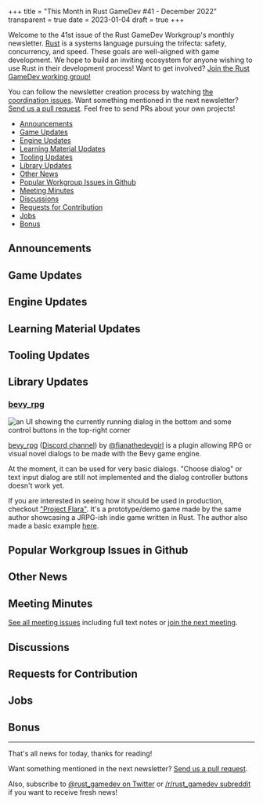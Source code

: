 +++
title = "This Month in Rust GameDev #41 - December 2022"
transparent = true
date = 2023-01-04
draft = true
+++

<!-- no toc -->

<!-- Check the post with markdownlint-->

Welcome to the 41st issue of the Rust GameDev Workgroup's
monthly newsletter.
[Rust] is a systems language pursuing the trifecta:
safety, concurrency, and speed.
These goals are well-aligned with game development.
We hope to build an inviting ecosystem for anyone wishing
to use Rust in their development process!
Want to get involved? [Join the Rust GameDev working group!][join]

You can follow the newsletter creation process
by watching [the coordination issues][coordination].
Want something mentioned in the next newsletter?
[Send us a pull request][pr].
Feel free to send PRs about your own projects!

[Rust]: https://rust-lang.org
[join]: https://github.com/rust-gamedev/wg#join-the-fun
[pr]: https://github.com/rust-gamedev/rust-gamedev.github.io
[coordination]: https://github.com/rust-gamedev/rust-gamedev.github.io/issues?q=label%3Acoordination

- [Announcements](#announcements)
- [Game Updates](#game-updates)
- [Engine Updates](#engine-updates)
- [Learning Material Updates](#learning-material-updates)
- [Tooling Updates](#tooling-updates)
- [Library Updates](#library-updates)
- [Other News](#other-news)
- [Popular Workgroup Issues in Github](#popular-workgroup-issues-in-github)
- [Meeting Minutes](#meeting-minutes)
- [Discussions](#discussions)
- [Requests for Contribution](#requests-for-contribution)
- [Jobs](#jobs)
- [Bonus](#bonus)

<!--
Ideal section structure is:

```
### [Title]

![image/GIF description](image link)
_image caption_

A paragraph or two with a summary and [useful links].

_Discussions:
[/r/rust](https://reddit.com/r/rust/todo),
[twitter](https://twitter.com/todo/status/123456)_

[Title]: https://first.link
[useful links]: https://other.link
```

If needed, a section can be split into subsections with a "------" delimiter.
-->

## Announcements

## Game Updates

## Engine Updates

## Learning Material Updates

## Tooling Updates

## Library Updates

### [bevy_rpg]

![an UI showing the currently running dialog in the bottom
and some control buttons in the top-right corner](bevy-rpg.png)

[bevy_rpg] ([Discord channel][bevy-rpg-discord]) by [@fianathedevgirl]
is a plugin allowing RPG or visual novel dialogs
to be made with the Bevy game engine.

At the moment, it can be used for very basic dialogs.
"Choose dialog" or text input dialog are still not implemented
and the dialog controller buttons doesn't work yet.

If you are interested in seeing how it should be used in production,
checkout ["Project Flara"][project-flara]. It's a prototype/demo game
made by the same author showcasing a JRPG-ish indie game written in Rust.
The author also made a basic example [here][bevy-rpg-example].

[bevy_rpg]: https://github.com/project-flara/bevy-rpg
[bevy-rpg-discord]: https://discord.com/channels/676678179678715904/1054506073240899684
[@fianathedevgirl]: https://github.com/fianathedevgirl
[project-flara]: https://github.com/project-flara/project-flara
[bevy-rpg-example]: https://github.com/project-flara/bevy-rpg/blob/main/examples/basic.rs

## Popular Workgroup Issues in Github

<!-- Up to 10 links to interesting issues -->

## Other News

<!-- One-liners for plan items that haven't got their own sections. -->

## Meeting Minutes

<!-- Up to 10 most important notes + a link to the full details -->

[See all meeting issues][label_meeting] including full text notes
or [join the next meeting][join].

[label_meeting]: https://github.com/rust-gamedev/wg/issues?q=label%3Ameeting

## Discussions

<!-- Links to handpicked reddit/twitter/urlo/etc threads that provide
useful information -->

## Requests for Contribution

<!-- Links to "good first issue"-labels or direct links to specific tasks -->

## Jobs

<!-- An optional section for new jobs related to Rust gamedev -->

## Bonus

<!-- Bonus section to make the newsletter more interesting
and highlight events from the past. -->

------

That's all news for today, thanks for reading!

Want something mentioned in the next newsletter?
[Send us a pull request][pr].

Also, subscribe to [@rust_gamedev on Twitter][@rust_gamedev]
or [/r/rust_gamedev subreddit][/r/rust_gamedev] if you want to receive fresh news!

<!--
TODO: Add real links and un-comment once this post is published
**Discuss this post on**:
[/r/rust_gamedev](TODO),
[Twitter](TODO),
[Mastodon](TODO),
[Discord](https://discord.gg/yNtPTb2).
-->

[/r/rust_gamedev]: https://reddit.com/r/rust_gamedev
[@rust_gamedev]: https://twitter.com/rust_gamedev

